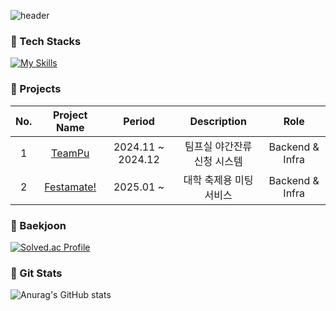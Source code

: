 ![header](https://capsule-render.vercel.app/api?type=Venom&color=FFB74D&fontColor=F98A00&height=130&section=header&text=ahyeon🫛&textShadow=2px_2px_5px_#F57F17%2C-2px_-2px_5px_#F57F17%2C2px_-2px_5px_#F57F17%2C-2px_2px_5px_#F57F17)

### 🥭 Tech Stacks
[![My Skills](https://skillicons.dev/icons?i=java,spring,mysql,aws,ubuntu,linux,docker,nginx,githubactions,bash,prometheus,grafana,git,npm,intellijidea
)](https://skillicons.dev)

### 🥭 Projects
|No.|Project Name|Period|Description|Role|
|:----:|:----:|:----:|:----:|:----:|
|1|[TeamPu](https://github.com/Gobongbab/TeamPu-Server)|2024.11 ~ 2024.12|팀프실 야간잔류 신청 시스템|Backend & Infra|
|2|[Festamate!](https://github.com/Gobongbab/Festamate-Server)|2025.01 ~ |대학 축제용 미팅 서비스|Backend & Infra|

### 🥭 Baekjoon
[![Solved.ac Profile](http://mazassumnida.wtf/api/generate_badge?boj=roqkfwkah)](https://solved.ac/roqkfwkah)

### 🥭 Git Stats
![Anurag's GitHub stats](https://github-readme-stats.vercel.app/api?username=ahyeonkong&theme=slateorange&show_icons=true&count_private=true)

